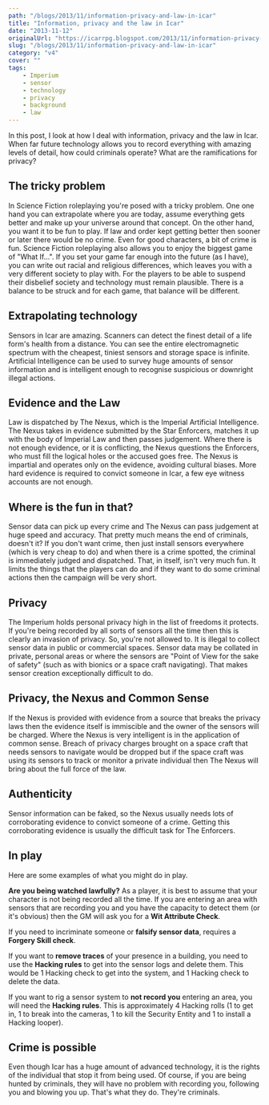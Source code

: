 ```yaml
---
path: "/blogs/2013/11/information-privacy-and-law-in-icar"
title: "Information, privacy and the law in Icar"
date: "2013-11-12"
originalUrl: "https://icarrpg.blogspot.com/2013/11/information-privacy-and-law-in-icar.html"
slug: "/blogs/2013/11/information-privacy-and-law-in-icar"
category: "v4"
cover: ""
tags:
    - Imperium
    - sensor
    - technology
    - privacy
    - background
    - law
---
```

In this post, I look at how I deal with information, privacy and the law in Icar. When far future technology allows you to record everything with amazing levels of detail, how could criminals operate? What are the ramifications for privacy?   

## The tricky problem

In Science Fiction roleplaying you're posed with a tricky problem. One one hand you can extrapolate where you are today, assume everything gets better and make up your universe around that concept. On the other hand, you want it to be fun to play. If law and order kept getting better then sooner or later there would be no crime. Even for good characters, a bit of crime is fun.  Science Fiction roleplaying also allows you to enjoy the biggest game of "What If...". If you set your game far enough into the future (as I have), you can write out racial and religious differences, which leaves you with a very different society to play with. For the players to be able to suspend their disbelief society and technology must remain plausible. There is a balance to be struck and for each game, that balance will be different.  

## Extrapolating technology

Sensors in Icar are amazing. Scanners can detect the finest detail of a life form's health from a distance. You can see the entire electromagnetic spectrum with the cheapest, tiniest sensors and storage space is infinite. Artificial Intelligence can be used to survey huge amounts of sensor information and is intelligent enough to recognise suspicious or downright illegal actions.   

## Evidence and the Law

Law is dispatched by The Nexus, which is the Imperial Artificial Intelligence. The Nexus takes in evidence submitted by the Star Enforcers, matches it up with the body of Imperial Law and then passes judgement. Where there is not enough evidence, or it is conflicting, the Nexus questions the Enforcers, who must fill the logical holes or the accused goes free. The Nexus is impartial and operates only on the evidence, avoiding cultural biases. More hard evidence is required to convict someone in Icar, a few eye witness accounts are not enough.  

## Where is the fun in that?

Sensor data can pick up every crime and The Nexus can pass judgement at huge speed and accuracy. That pretty much means the end of criminals, doesn't it? If you don't want crime, then just install sensors everywhere (which is very cheap to do) and when there is a crime spotted, the criminal is immediately judged and dispatched. That, in itself, isn't very much fun. It limits the things that the players can do and if they want to do some criminal actions then the campaign will be very short.  

## Privacy

The Imperium holds personal privacy high in the list of freedoms it protects. If you're being recorded by all sorts of sensors all the time then this is clearly an invasion of privacy. So, you're not allowed to. It is illegal to collect sensor data in public or commercial spaces. Sensor data may be collated in private, personal areas or where the sensors are "Point of View for the sake of safety" (such as with bionics or a space craft navigating). That makes sensor creation exceptionally difficult to do.  

## Privacy, the Nexus and Common Sense

If the Nexus is provided with evidence from a source that breaks the privacy laws then the evidence itself is immiscible and the owner of the sensors will be charged. Where the Nexus is very intelligent is in the application of common sense. Breach of privacy charges brought on a space craft that needs sensors to navigate would be dropped but if the space craft was using its sensors to track or monitor a private individual then The Nexus will bring about the full force of the law.  

## Authenticity

Sensor information can be faked, so the Nexus usually needs lots of corroborating evidence to convict someone of a crime. Getting this corroborating evidence is usually the difficult task for The Enforcers.   

## In play

Here are some examples of what you might do in play.  

**Are you being watched lawfully?** As a player, it is best to assume that your character is not being recorded all the time. If you are entering an area with sensors that are recording you and you have the capacity to detect them (or it's obvious) then the GM will ask you for a **Wit Attribute Check**.  

If you need to incriminate someone or **falsify sensor data**, requires a **Forgery Skill check**.  

If you want to **remove traces** of your presence in a building, you need to use the **Hacking rules** to get into the sensor logs and delete them. This would be 1 Hacking check to get into the system, and 1 Hacking check to delete the data.  

If you want to rig a sensor system to **not record you** entering an area, you will need the **Hacking rules**. This is approximately 4 Hacking rolls (1 to get in, 1 to break into the cameras, 1 to kill the Security Entity and 1 to install a Hacking looper).  

## Crime is possible

Even though Icar has a huge amount of advanced technology, it is the rights of the individual that stop it from being used. Of course, if you are being hunted by criminals, they will have no problem with recording you, following you and blowing you up. That's what they do. They're criminals.